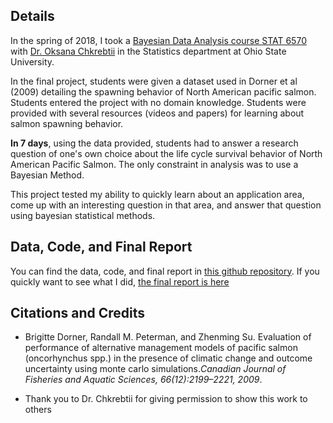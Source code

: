 ## Details

In the spring of 2018, I took a [Bayesian Data Analysis course STAT 6570](https://stat.osu.edu/courses/stat/6570) with [Dr. Oksana Chkrebtii](https://www.asc.ohio-state.edu/chkrebtii.1/research.html) in the Statistics department at Ohio State University. 

In the final project, students were given a dataset used in Dorner et al (2009) detailing the spawning behavior of North American pacific salmon. Students entered the project with no domain knowledge. Students were provided with several resources (videos and papers) for learning about salmon spawning behavior.

**In 7 days**, using the data provided, students had to answer a research question of one's own choice about the life cycle survival behavior of North American Pacific Salmon. The only constraint in analysis was to use a Bayesian Method. 

This project tested my ability to quickly learn about an application area, come up with an interesting question in that area, and answer that question using bayesian statistical methods.

## Data, Code, and Final Report

You can find the data, code, and final report in [this github repository](https://github.com/jacobs269/PacificSalmonSurvival). If you quickly want to see what I did, [the final report is here]("Jacobs-Peter-STAT6570-final-project.pdf")

## Citations and Credits

* Brigitte Dorner, Randall M. Peterman, and Zhenming Su.  Evaluation of performance of alternative management models of pacific salmon (oncorhynchus spp.) in the presence of climatic change and outcome uncertainty using monte carlo simulations.*Canadian Journal of Fisheries and Aquatic Sciences, 66(12):2199–2221, 2009*.

* Thank you to Dr. Chkrebtii for giving permission to show this work to others